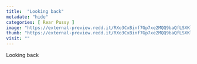 ```yaml
---
title:  "Looking back"
metadate: "hide"
categories: [ Rear Pussy ]
image: "https://external-preview.redd.it/RXo3CxBinf7Gp7xe2MQQ9baQfLSXKl2kr-EfyWf8_oI.jpg?auto=webp&s=2ac6b32f56dedb2bbf0b5d462ad3b8b03630ba1d"
thumb: "https://external-preview.redd.it/RXo3CxBinf7Gp7xe2MQQ9baQfLSXKl2kr-EfyWf8_oI.jpg?width=640&crop=smart&auto=webp&s=a8a55dd3c90905b3fd3d7a440f140183ee4de349"
visit: ""
---
```

Looking back
